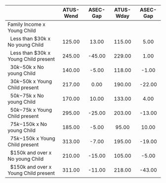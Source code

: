 
|                      |    ATUS-Wend |     ASEC-Gap |    ATUS-Wday |     ASEC-Gap |
| -------------------- | :----------: | :----------: | :----------: | :----------: |
| Family Income x Young Child |              |              |              |              |
| &nbsp;&nbsp;Less than $30k x No young Child |       125.00 |        13.00 |       115.00 |         5.00 |
| &nbsp;&nbsp;Less than $30k x Young Child present |       245.00 |       -45.00 |       229.00 |         1.00 |
| &nbsp;&nbsp;$30k-$50k x No young Child |       140.00 |        -5.00 |       118.00 |        -1.00 |
| &nbsp;&nbsp;$30k-$50k x Young Child present |       217.00 |         0.00 |       190.00 |       -22.00 |
| &nbsp;&nbsp;$50k-$75k x No young Child |       170.00 |        10.00 |       133.00 |         4.00 |
| &nbsp;&nbsp;$50k-$75k x Young Child present |       295.00 |       -25.00 |       203.00 |       -13.00 |
| &nbsp;&nbsp;$75k-$150k x No young Child |       185.00 |        -5.00 |        95.00 |        10.00 |
| &nbsp;&nbsp;$75k-$150k x Young Child present |       313.00 |        -7.00 |       195.00 |       -19.00 |
| &nbsp;&nbsp;$150k and over x No young Child |       210.00 |       -15.00 |       105.00 |        -5.00 |
| &nbsp;&nbsp;$150k and over x Young Child present |       311.00 |       -11.00 |       218.00 |       -43.00 |

